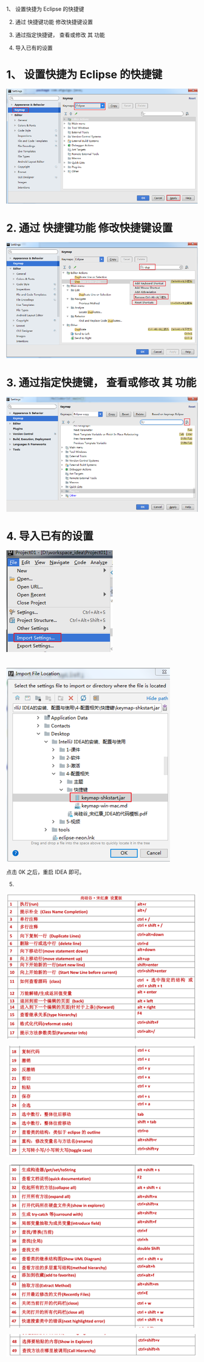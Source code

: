 

1、 设置快捷为 Eclipse 的快捷键

2. 通过 快捷键功能 修改快捷键设置

3. 通过指定快捷键， 查看或修改 其 功能

4. 导入已有的设置

# 1、 设置快捷为 Eclipse 的快捷键

![](images/WEBRESOURCE7471435d86daf9ee6dc05eff5940a689截图.png)

# 





# 2. 通过 快捷键功能 修改快捷键设置

![](images/WEBRESOURCE5b31077a5d1246502364ff25e078699b截图.png)

# 


# 3. 通过指定快捷键， 查看或修改 其 功能

![](images/WEBRESOURCE58af3f53d07396b8e97584c57b274250截图.png)

# 





# 4. 导入已有的设置

![](images/WEBRESOURCEbe39cc985c0b5badcb154b82ecaa5ae1截图.png)

# 




![](images/WEBRESOURCEc086e87d2606c4bc1ca525feb22349c4截图.png)

点击 0K 之后，重启 IDEA 即可。





5. 

![](images/WEBRESOURCE78e57ed6465f44381cca75b6d3af1dc3截图.png)



![](images/WEBRESOURCE3e512db9a70f5e76596e4318d0cced6b截图.png)



![](images/WEBRESOURCEb858a52c660dce915561c80e7abf4f03截图.png)



![](images/WEBRESOURCEdeb0711798f06782be3c835be4ea6d67截图.png)

